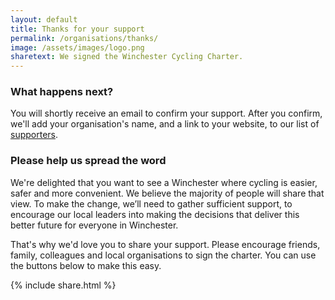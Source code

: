 ```yaml
---
layout: default
title: Thanks for your support
permalink: /organisations/thanks/
image: /assets/images/logo.png
sharetext: We signed the Winchester Cycling Charter.
---
```


### What happens next?

You will shortly receive an email to confirm your support. After you confirm, we'll add your organisation's name, 
and a link to your website, to our list of [supporters](/supporters).

### Please help us spread the word

We're delighted that you want to see a Winchester where cycling is easier, safer and more convenient. We believe the majority of people will share that view. To make the change, we’ll need to gather sufficient support, to encourage our local leaders into making the decisions that deliver this better future for everyone in Winchester. 

That's why we'd love you to share your support. Please encourage friends, family, colleagues and local organisations to sign the charter. You can use the buttons below to make this easy.

{% include share.html %}